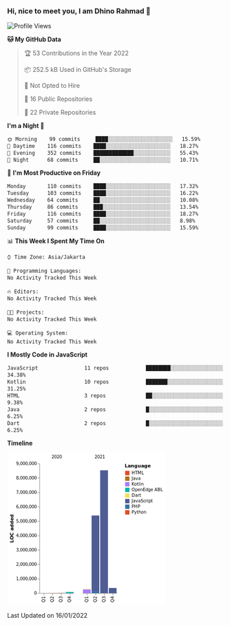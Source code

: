 ### Hi, nice to meet you, I am Dhino Rahmad 👋
<!--START_SECTION:waka-->
![Profile Views](http://img.shields.io/badge/Profile%20Views-0-blue)

**🐱 My GitHub Data** 

> 🏆 53 Contributions in the Year 2022
 > 
> 📦 252.5 kB Used in GitHub's Storage 
 > 
> 🚫 Not Opted to Hire
 > 
> 📜 16 Public Repositories 
 > 
> 🔑 22 Private Repositories  
 > 
**I'm a Night 🦉** 

```text
🌞 Morning    99 commits     ████░░░░░░░░░░░░░░░░░░░░░   15.59% 
🌆 Daytime    116 commits    ████░░░░░░░░░░░░░░░░░░░░░   18.27% 
🌃 Evening    352 commits    █████████████░░░░░░░░░░░░   55.43% 
🌙 Night      68 commits     ██░░░░░░░░░░░░░░░░░░░░░░░   10.71%

```
📅 **I'm Most Productive on Friday** 

```text
Monday       110 commits    ████░░░░░░░░░░░░░░░░░░░░░   17.32% 
Tuesday      103 commits    ████░░░░░░░░░░░░░░░░░░░░░   16.22% 
Wednesday    64 commits     ██░░░░░░░░░░░░░░░░░░░░░░░   10.08% 
Thursday     86 commits     ███░░░░░░░░░░░░░░░░░░░░░░   13.54% 
Friday       116 commits    ████░░░░░░░░░░░░░░░░░░░░░   18.27% 
Saturday     57 commits     ██░░░░░░░░░░░░░░░░░░░░░░░   8.98% 
Sunday       99 commits     ████░░░░░░░░░░░░░░░░░░░░░   15.59%

```


📊 **This Week I Spent My Time On** 

```text
⌚︎ Time Zone: Asia/Jakarta

💬 Programming Languages: 
No Activity Tracked This Week

🔥 Editors: 
No Activity Tracked This Week

🐱‍💻 Projects: 
No Activity Tracked This Week

💻 Operating System: 
No Activity Tracked This Week

```

**I Mostly Code in JavaScript** 

```text
JavaScript               11 repos            ████████░░░░░░░░░░░░░░░░░   34.38% 
Kotlin                   10 repos            ███████░░░░░░░░░░░░░░░░░░   31.25% 
HTML                     3 repos             ██░░░░░░░░░░░░░░░░░░░░░░░   9.38% 
Java                     2 repos             █░░░░░░░░░░░░░░░░░░░░░░░░   6.25% 
Dart                     2 repos             █░░░░░░░░░░░░░░░░░░░░░░░░   6.25%

```


**Timeline**

![Chart not found](https://raw.githubusercontent.com/Dhino12/Dhino12/master/charts/bar_graph.png) 


 Last Updated on 16/01/2022
<!--END_SECTION:waka-->
 
